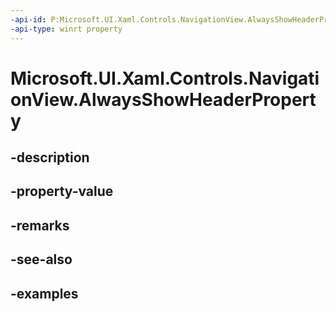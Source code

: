 ```yaml
---
-api-id: P:Microsoft.UI.Xaml.Controls.NavigationView.AlwaysShowHeaderProperty
-api-type: winrt property
---
```


<!-- Property syntax.
public DependencyProperty AlwaysShowHeaderProperty { get; }
-->

# Microsoft.UI.Xaml.Controls.NavigationView.AlwaysShowHeaderProperty

## -description

## -property-value

## -remarks

## -see-also

## -examples

